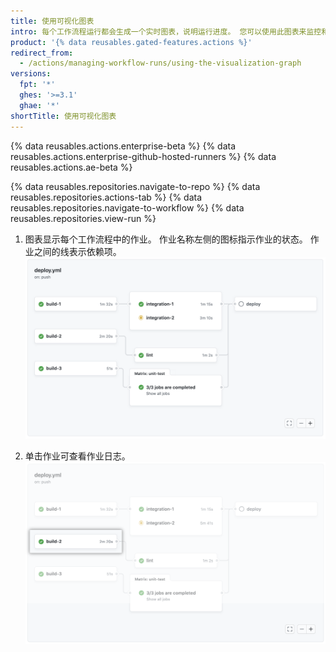 ```yaml
---
title: 使用可视化图表
intro: 每个工作流程运行都会生成一个实时图表，说明运行进度。 您可以使用此图表来监控和调试工作流程。
product: '{% data reusables.gated-features.actions %}'
redirect_from:
  - /actions/managing-workflow-runs/using-the-visualization-graph
versions:
  fpt: '*'
  ghes: '>=3.1'
  ghae: '*'
shortTitle: 使用可视化图表
---
```


{% data reusables.actions.enterprise-beta %}
{% data reusables.actions.enterprise-github-hosted-runners %}
{% data reusables.actions.ae-beta %}

{% data reusables.repositories.navigate-to-repo %}
{% data reusables.repositories.actions-tab %}
{% data reusables.repositories.navigate-to-workflow %}
{% data reusables.repositories.view-run %}

1. 图表显示每个工作流程中的作业。 作业名称左侧的图标指示作业的状态。 作业之间的线表示依赖项。 ![工作流程图表](/assets/images/help/images/workflow-graph.png)

2. 单击作业可查看作业日志。 ![工作流程图表](/assets/images/help/images/workflow-graph-job.png)
